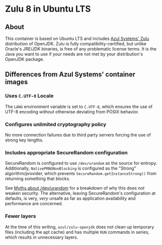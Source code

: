 # Zulu 8 in Ubuntu LTS

## About

This container is based on Ubuntu LTS and includes [Azul Systems' Zulu](https://www.azul.com/products/zulu/) distribution of OpenJDK. Zulu is fully compatibility-certified, but unlike Oracle's JRE/JDK binaries, is free of any problematic license terms. It is the Java you want to use if your needs are not met by your distribution's OpenJDK package.

## Differences from Azul Systems' container images

### Uses `C.UTF-8` Locale

The `LANG` environment variable is set to `C.UTF-8`, which ensures the use of UTF-8 encoding _without_ otherwise deviating from POSIX behavior.

### Configures unlimited cryptography policy

No more connection failures due to third party servers forcing the use of strong key lengths.

### Includes appropriate SecureRandom configuration

SecureRandom is configured to use `/dev/urandom` as the source for entropy. Additionally, `NativePRNGNonBlocking` is configured as the "Strong" algorithm/provider, which prevents `SecureRandom.getInstanceStrong()` from returning something that blocks.

See [Myths about /dev/urandom](http://www.2uo.de/myths-about-urandom/) for a breakdown of why this does _not_ weaken security. The alternative, leaving SecureRandom's configuration at defaults, is very, _very_ unsafe as far as application availability and performance are concerned.

### Fewer layers

At the time of this writing, `azul/zulu-openjdk` does not clean up temporary files (including the apt cache) and has multiple `RUN` commands in series, which results in unnecessary layers.
